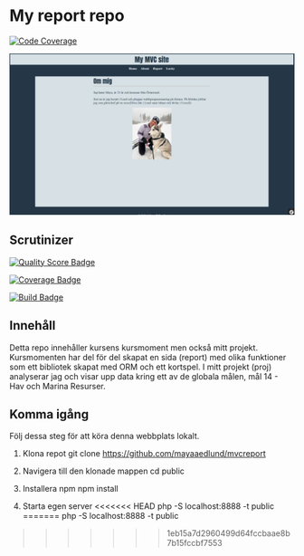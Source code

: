 My report repo
=======================

[![Code Coverage](https://scrutinizer-ci.com/g/mayaaedlund/reportmvc/badges/coverage.png?b=main)](https://scrutinizer-ci.com/g/mayaaedlund/reportmvc/?branch=main)


![Bildbeskrivning](website.png)

## Scrutinizer
[![Quality Score Badge](https://scrutinizer-ci.com/g/mayaaedlund/reportmvc/badges/quality-score.png?b=main)](https://scrutinizer-ci.com/g/mayaaedlund/reportmvc/?branch=main)

[![Coverage Badge](https://scrutinizer-ci.com/g/mayaaedlund/reportmvc/badges/coverage.png?b=main)](https://scrutinizer-ci.com/g/mayaaedlund/reportmvc/code-structure/main?elementType=class&orderField=test_coverage&order=desc&changesExpanded=0)

[![Build Badge](https://scrutinizer-ci.com/g/mayaaedlund/reportmvc/badges/build.png?b=main)](https://scrutinizer-ci.com/g/mayaaedlund/reportmvc/inspections/5c760764-71d9-40d9-a198-b641d4b6626a/log)

## Innehåll
Detta repo innehåller kursens kursmoment men också mitt projekt. 
Kursmomenten har del för del skapat en sida (report) med olika funktioner som
ett bibliotek skapat med ORM och ett kortspel.
I mitt projekt (proj) analyserar jag och visar upp data kring ett av de globala målen, mål 14 - Hav och Marina Resurser.

## Komma igång

Följ dessa steg för att köra denna webbplats lokalt.

1. Klona repot
git clone https://github.com/mayaaedlund/mvcreport

2. Navigera till den klonade mappen
cd public

3. Installera npm
npm install

4. Starta egen server
<<<<<<< HEAD
php -S localhost:8888 -t public
=======
php -S localhost:8888 -t public
>>>>>>> 1eb15a7d2960499d64fccbaae8b7b15fccbf7553
